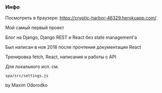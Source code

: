 ### Инфо

Посмотреть в браузере: https://cryptic-harbor-46329.herokuapp.com/

Мой самый первый проект

Блог на Django, Django REST и React без state management'а

Был написан в ноя 2018 после прочтения документации React

Тренировка fetch, React, написания и работы с API

Для локального исп. см.

`spa/src/settings.js`

by Maxim Odorodko

